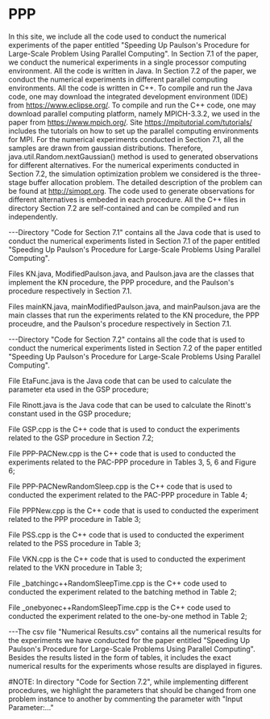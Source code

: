 # PPP
In this site, we include all the code used to conduct the numerical experiments of the paper entitled "Speeding Up Paulson's Procedure for Large-Scale Problem Using Parallel Computing". In Section 7.1 of the paper, we conduct the numerical experiments in a single processor computing environment. All the code is written in Java. In Section 7.2 of the paper, we conduct the numerical experiments in different parallel computing environments. All the code is written in C++. To compile and run the Java code, one may download the integrated development environment (IDE) from https://www.eclipse.org/. To compile and run the C++ code, one may download parallel computing platform, namely MPICH-3.3.2,  we used in the paper from https://www.mpich.org/. Site https://mpitutorial.com/tutorials/ includes the tutorials on how to set up the parallel computing environments for MPI. For the numerical experiments conducted in Section 7.1, all the samples are drawn from gaussian distributions. Therefore, java.util.Random.nextGaussian() method is used to generated observations for different alternatives. For the numerical experiments conducted in Section 7.2, the simulation optimization problem we considered is the three-stage buffer allocation problem. The detailed description of the problem can be found at http://simopt.org. The code used to generate observations for different alternatives is embeded in each procedure. All the C++ files in directory Section 7.2 are self-contained and  can be compiled and run independently.


---Directory "Code for Section 7.1" contains all the Java code that is used to conduct the numerical experiments listed in Section 7.1 of the paper entitled "Speeding Up Paulson's Procedure for Large-Scale Problems Using Parallel Computing". 

Files KN.java, ModifiedPaulson.java, and Paulson.java are the classes that implement the KN procedure, the PPP procedure, and the Paulson's procedure respectively in Section 7.1.

Files mainKN.java, mainModifiedPaulson.java, and mainPaulson.java are the main classes that run the experiments related to the KN procedure, the PPP proceudre, and the Paulson's procedure respectively in Section 7.1.

---Directory "Code for Section 7.2" contains all the code that is used to conduct the numerical experiments listed in Section 7.2 of the paper entitled "Speeding Up Paulson's Procedure for Large-Scale Problems Using Parallel Computing".
  
  File EtaFunc.java is the Java code that can be used to calculate the parameter eta used in the GSP procedure;
  
  File Rinott.java is the Java code that can be used to calculate the Rinott's constant used in the GSP procedure;
  
  File GSP.cpp is the C++ code that is used to conduct the experiments related to the GSP procedure in Section 7.2;
  
  File PPP-PACNew.cpp is the C++ code that is used to conducted the experiments related to the PAC-PPP procedure in Tables 3, 5, 6 and Figure 6;
  
  File PPP-PACNewRandomSleep.cpp is the C++ code that is used to conducted the experiment related to the PAC-PPP procedure in Table 4;
  
  File PPPNew.cpp is the C++ code that is used to conducted the experiment related to the PPP procedure in Table 3;
  
  File PSS.cpp is the C++ code that is used to conducted the experiment related to the PSS procedure in Table 3;
  
  File VKN.cpp is the C++ code that is used to conducted the experiment related to the VKN procedure in Table 3;
  
  File \_batchingc++RandomSleepTime.cpp is the C++ code used to conducted the experiment related to the batching method in Table 2;
  
  File \_onebyonec++RandomSleepTime.cpp is the C++ code used to conducted the experiment related to the one-by-one method in Table 2;


---The csv file "Numerical Results.csv" contains all the numerical results for the experiments we have conducted for the paper entitled "Speeding Up Paulson's Procedure for Large-Scale Problems Using Parallel Computing". Besides the results listed in the form of tables, it includes the exact numerical results for the experiments whose results are displayed in figures.



#NOTE: In directory "Code for Section 7.2", while implementing different procedures, we highlight the parameters that should be changed from one problem instance to another by commenting the parameter with "Input Parameter:..."

